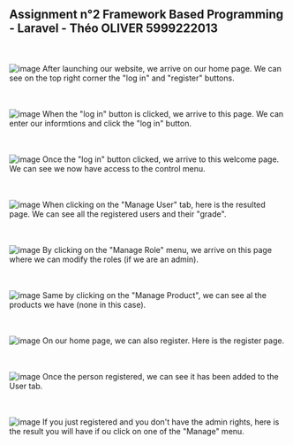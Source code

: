 ## Assignment n°2 Framework Based Programming - Laravel - Théo OLIVER 5999222013
<br></br>
![image](https://github.com/theo64oliver/Framework_based_prog_laravel_2/assets/94619213/87de8fe3-e149-476d-b2ab-335d0d7b7f46)
After launching our website, we arrive on our home page. We can see on the top right corner the "log in" and "register" buttons.

<br></br>
![image](https://github.com/theo64oliver/Framework_based_prog_laravel_2/assets/94619213/2753be5b-40d7-4a96-a3b1-86da4db9a489)
When the "log in" button is clicked, we arrive to this page. We can enter our informtions and click the "log in" button.

<br></br>
![image](https://github.com/theo64oliver/Framework_based_prog_laravel_2/assets/94619213/06fec978-0474-489a-af8e-fc27aba873b0)
Once the "log in" button clicked, we arrive to this welcome page. We can see we now have access to the control menu.

<br></br>
![image](https://github.com/theo64oliver/Framework_based_prog_laravel_2/assets/94619213/e263ab43-0873-437f-8eb2-39d328d122db)
When clicking on the "Manage User" tab, here is the resulted page. We can see all the registered users and their "grade".

<br></br>
![image](https://github.com/theo64oliver/Framework_based_prog_laravel_2/assets/94619213/ba45fc86-d763-4b5f-897f-6e1483e42790)
By clicking on the "Manage Role" menu, we arrive on this page where we can modify the roles (if we are an admin).

<br></br>
![image](https://github.com/theo64oliver/Framework_based_prog_laravel_2/assets/94619213/f9cd0f9c-0d41-4b95-8fd3-b4890edd8c98)
Same by clicking on the "Manage Product", we can see al the products we have (none in this case).

<br></br>
![image](https://github.com/theo64oliver/Framework_based_prog_laravel_2/assets/94619213/79b62fe4-811a-4a5a-a27b-238d3a4d9e09)
On our home page, we can also register. Here is the register page.

<br></br>
![image](https://github.com/theo64oliver/Framework_based_prog_laravel_2/assets/94619213/38b89e84-d986-40e8-80e1-1bd3c6d5bf3a)
Once the person registered, we can see it has been added to the User tab. 

<br></br>
![image](https://github.com/theo64oliver/Framework_based_prog_laravel_2/assets/94619213/2dd5c2ed-7438-464d-b658-d1c1093a71c7)
If you just registered and you don't have the admin rights, here is the result you will have if ou click on one of the "Manage" menu.
